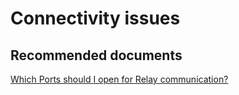 <properties
	pageTitle="Connectivity issues"
	description="Connectivity issues"
	service="microsoft.relay"
	resource="namespaces"
	authors="jtaubensee"
	displayOrder="2"
	selfHelpType="resource"
	supportTopicIds="32550706"
	resourceTags=""
	productPesIds="16123"
	cloudEnvironments="public,BlackForest,Fairfax, MoonCake"
	articleId="0774d7cf-7d1a-410b-b8d7-52e970b501ad"
	ownershipId="AzureMessaging_Common"
/>

# Connectivity issues

## **Recommended documents**
[Which Ports should I open for Relay communication?](https://msdn.microsoft.com/library/mt723402.aspx)
